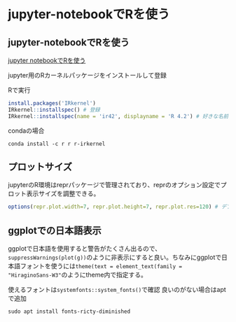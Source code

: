 # jupyter-notebookでRを使う


## jupyter-notebookでRを使う
[jupyter notebookでRを使う](https://nxdataka.netlify.app/rjup/)

jupyter用のRカーネルパッケージをインストールして登録

Rで実行
```r
install.packages('IRkernel')
IRkernel::installspec() # 登録
IRkernel::installspec(name = 'ir42', displayname = 'R 4.2') # 好きな名前をつけて登録する場合
```

condaの場合
```
conda install -c r r r-irkernel
```

## プロットサイズ

jupyterのR環境はreprパッケージで管理されており、reprのオプション設定でプロット表示サイズを調整できる。

```r
options(repr.plot.width=7, repr.plot.height=7, repr.plot.res=120) # デフォルト値
```

## ggplotでの日本語表示

ggplotで日本語を使用すると警告がたくさん出るので、`suppressWarnings(plot(g))`のように非表示にすると良い。ちなみにggplotで日本語フォントを使うには`theme(text = element_text(family = "HiraginoSans-W3"`のようにtheme内で指定する。

使えるフォントは`systemfonts::system_fonts()`で確認
良いのがない場合はaptで追加
```
sudo apt install fonts-ricty-diminished
```
